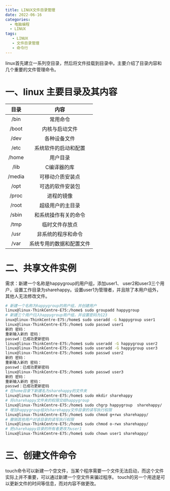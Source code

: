 ```yaml
---
title: LINUX文件目录管理
date: 2022-06-16 
categories:
  - 电脑编程
  - LINUX
tags: 
   - LINUX
   - 文件目录管理
   - 命令行	
---
```

linux首先建立一系列空目录，然后将文件挂载到目录中。主要介绍了目录内容和几个重要的文件管理命令。
<!-- more -->

# 一、linux 主要目录及其内容

|目录|内容|
|:----:|:----:|
|/bin|常用命令|
|/boot|内核与启动文件|
|/dev|各种设备文件|
|/etc|系统软件的启动和配置|
|/home|用户目录|
|/lib|C编译器的库|
|/media|可移动介质安装点|
|/opt|可选的软件安装包|
|/proc|进程的镜像|
|/root|超级用户的主目录|
|/sbin|和系统操作有关的命令|
|/tmp|临时文件存放点|
|/usr|非系统的程序和命令|
|/var|系统专用的数据和配置文件|

# 二、共享文件实例
需求：新建一个名称是happygroup的用户组，添加user1、 user2和user3三个用户，设置工作目录为sharehappy。设置user1为管理者，并且除了本用户组外，其他人无法修改文件。

```bash
# 新建一个名称为happygroup的用户组，并创建用户
linux@linux-ThinkCentre-E75:/home$ sudo groupadd happygroup
# 新建三个用户归入happygroup用户组，并设置密码为123
inux@linux-ThinkCentre-E75:/home$ sudo useradd -G happygroup user1
linux@linux-ThinkCentre-E75:/home$ sudo passwd user1
新的 密码： 
重新输入新的 密码： 
passwd：已成功更新密码
linux@linux-ThinkCentre-E75:/home$ sudo useradd -G happygroup user2
linux@linux-ThinkCentre-E75:/home$ sudo useradd -G happygroup user3
linux@linux-ThinkCentre-E75:/home$ sudo passwd user2
新的 密码： 
重新输入新的 密码： 
passwd：已成功更新密码
linux@linux-ThinkCentre-E75:/home$ sudo passwd user3
新的 密码： 
重新输入新的 密码： 
passwd：已成功更新密码
# 在home目录下新建名为sharehappy的文件夹
linux@linux-ThinkCentre-E75:/home$ sudo mkdir sharehappy
# 将sharehappy文件夹的权限交给happygroup
linux@linux-ThinkCentre-E75:/home$ sudo chgrp happygroup  sharehappy/
# 增加happygroup组对sharehappy文件目录的读写执行权限
linux@linux-ThinkCentre-E75:/home$ sudo chmod g+rwx sharehappy/
# 撤销其他用户对该目录的读写执行权限
linux@linux-ThinkCentre-E75:/home$ sudo chmod o-rwx sharehappy/
# 把sharehappy目录的所有者更改为user1
linux@linux-ThinkCentre-E75:/home$ sudo chown user1 sharehappy/

```
# 三、创建文件命令
touch命令可以新建一个空文件，当某个程序需要一个文件无法启动，而这个文件实际上并不重要，可以通过新建一个空文件来骗过程序。
touch的另一个用途是可以更新文件的时间等信息，而对内容不做更改。
